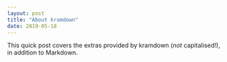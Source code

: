 ```yaml
---
layout: post
title: "About kramdown"
date: 2019-05-18
---
```

This quick post covers the extras provided by kramdown (*not* capitalised!), in addition to Markdown.
